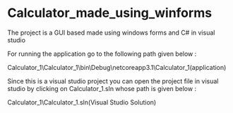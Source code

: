 # Calculator_made_using_winforms

The project is a GUI based made using windows forms and C# in visual studio

For running the application go to the following path given below :

Calculator_1\Calculator_1\bin\Debug\netcoreapp3.1\Calculator_1(application)

Since this is a visual studio project you can open the project file in visual studio by clicking on Calculator_1.sln whose path is given below :

Calculator_1\Calculator_1.sln(Visual Studio Solution)

